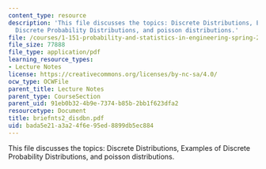 ```yaml
---
content_type: resource
description: 'This file discusses the topics: Discrete Distributions, Examples of
  Discrete Probability Distributions, and poisson distributions.'
file: /courses/1-151-probability-and-statistics-in-engineering-spring-2005/bada5e21a3a24f6e95ed8899db5ec884_briefnts2_disdbn.pdf
file_size: 77888
file_type: application/pdf
learning_resource_types:
- Lecture Notes
license: https://creativecommons.org/licenses/by-nc-sa/4.0/
ocw_type: OCWFile
parent_title: Lecture Notes
parent_type: CourseSection
parent_uid: 91eb0b32-4b9e-7374-b85b-2bb1f623dfa2
resourcetype: Document
title: briefnts2_disdbn.pdf
uid: bada5e21-a3a2-4f6e-95ed-8899db5ec884
---
```

This file discusses the topics: Discrete Distributions, Examples of Discrete Probability Distributions, and poisson distributions.